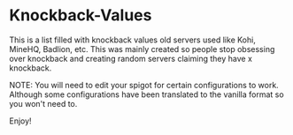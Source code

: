 # Knockback-Values
This is a list filled with knockback values old servers used like Kohi, MineHQ, Badlion, etc. 
This was mainly created so people stop obsessing over knockback and creating random servers claiming they have x knockback. 

NOTE: You will need to edit your spigot for certain configurations to work. Although some configurations have been translated to the vanilla format so you won't need to.

Enjoy! 
